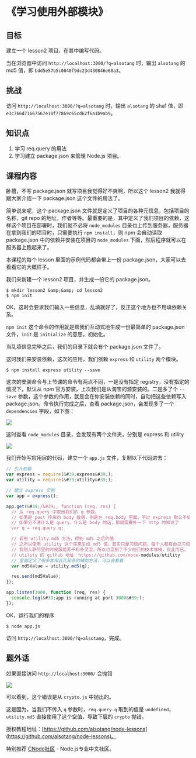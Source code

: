 # 《学习使用外部模块》

## 目标

建立一个 lesson2 项目，在其中编写代码。

当在浏览器中访问 `http://localhost:3000/?q=alsotang` 时，输出 `alsotang` 的 md5 值，即 `bdd5e57b5c0040f9dc23d430846e68a3`。

## 挑战

访问 `http://localhost:3000/?q=alsotang` 时，输出 `alsotang` 的 sha1 值，即 `e3c766d71667567e18f77869c65cd62f6a1b9ab9`。

## 知识点

1. 学习 req.query 的用法
2. 学习建立 package.json 来管理 Node.js 项目。

## 课程内容

卧槽，不写 package.json 就写项目我觉得好不爽啊，所以这个 lesson2 我就得跟大家介绍一下 package.json 这个文件的用法了。

简单说来呢，这个 package.json 文件就是定义了项目的各种元信息，包括项目的名称，git repo 的地址，作者等等。最重要的是，其中定义了我们项目的依赖，这样这个项目在部署时，我们就不必将 `node_modules` 目录也上传到服务器，服务器在拿到我们的项目时，只需要执行 `npm install`，则 npm 会自动读取 package.json 中的依赖并安装在项目的 `node_modules` 下面，然后程序就可以在服务器上跑起来了。

本课程的每个 lesson 里面的示例代码都会带上一份 package.json，大家可以去看看它的大概样子。

我们来新建一个 lesson2 项目，并生成一份它的 package.json。

```
$ mkdir lesson2 &amp;&amp; cd lesson2
$ npm init
```

OK，这时会要求我们输入一些信息，乱填就好了，反正这个地方也不用填依赖关系。

`npm init` 这个命令的作用就是帮我们互动式地生成一份最简单的 package.json 文件，`init` 是 `initialize` 的意思，初始化。

当乱填信息完毕之后，我们的目录下就会有个 package.json 文件了。

这时我们来安装依赖，这次的应用，我们依赖 `express` 和 `utility` 两个模块。

`$ npm install express utility --save`

这次的安装命令与上节课的命令有两点不同，一是没有指定 registry，没有指定的情况下，默认从 npm 官方安装，上次我们是从淘宝的源安装的。二是多了个 `--save` 参数，这个参数的作用，就是会在你安装依赖的同时，自动把这些依赖写入 package.json。命令执行完成之后，查看 package.json，会发现多了一个 `dependencies` 字段，如下图：

![](https://raw.githubusercontent.com/alsotang/node-lessons/master/lesson2/1.png)

这时查看 `node_modules` 目录，会发现有两个文件夹，分别是 express 和 utility

![](https://raw.githubusercontent.com/alsotang/node-lessons/master/lesson2/2.png)

我们开始写应用层的代码，建立一个 `app.js` 文件，复制以下代码进去：

```js
// 引入依赖
var express = require(&#39;express&#39;);
var utility = require(&#39;utility&#39;);

// 建立 express 实例
var app = express();

app.get(&#39;/&#39;, function (req, res) {
  // 从 req.query 中取出我们的 q 参数。
  // 如果是 post 传来的 body 数据，则是在 req.body 里面，不过 express 默认不处理 body 中的信息，需要引入 https://github.com/expressjs/body-parser 这个中间件才会处理，这个后面会讲到。
  // 如果分不清什么是 query，什么是 body 的话，那就需要补一下 http 的知识了
  var q = req.query.q;

  // 调用 utility.md5 方法，得到 md5 之后的值
  // 之所以使用 utility 这个库来生成 md5 值，其实只是习惯问题。每个人都有自己习惯的技术堆栈，
  // 我刚入职阿里的时候跟着苏千和朴灵混，所以也混到了不少他们的技术堆栈，仅此而已。
  // utility 的 github 地址：https://github.com/node-modules/utility
  // 里面定义了很多常用且比较杂的辅助方法，可以去看看
  var md5Value = utility.md5(q);

  res.send(md5Value);
});

app.listen(3000, function (req, res) {
  console.log(&#39;app is running at port 3000&#39;);
});

```

OK，运行我们的程序

`$ node app.js`

访问 `http://localhost:3000/?q=alsotang`，完成。

## 题外话

如果直接访问 `http://localhost:3000/` 会抛错

![](https://raw.githubusercontent.com/alsotang/node-lessons/master/lesson2/3.png)

可以看到，这个错误是从 `crypto.js` 中抛出的。

这是因为，当我们不传入 `q` 参数时，`req.query.q` 取到的值是 `undefined`，`utility.md5` 直接使用了这个空值，导致下层的 `crypto` 抛错。

授权教程地址：[https://github.com/alsotang/node-lessons](https://github.com/alsotang/node-lessons)。

特别推荐 [CNode社区](https://cnodejs.org) - Node.js专业中文社区。

